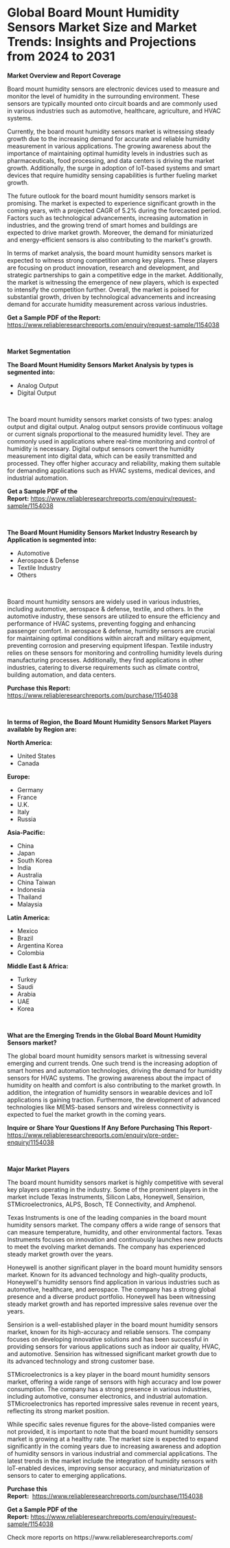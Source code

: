 <p><h1>Global Board Mount Humidity Sensors Market Size and Market Trends: Insights and Projections from 2024 to 2031</h1></p><p><strong>Market Overview and Report Coverage</strong></p>
<p><p>Board mount humidity sensors are electronic devices used to measure and monitor the level of humidity in the surrounding environment. These sensors are typically mounted onto circuit boards and are commonly used in various industries such as automotive, healthcare, agriculture, and HVAC systems.</p><p>Currently, the board mount humidity sensors market is witnessing steady growth due to the increasing demand for accurate and reliable humidity measurement in various applications. The growing awareness about the importance of maintaining optimal humidity levels in industries such as pharmaceuticals, food processing, and data centers is driving the market growth. Additionally, the surge in adoption of IoT-based systems and smart devices that require humidity sensing capabilities is further fueling market growth.</p><p>The future outlook for the board mount humidity sensors market is promising. The market is expected to experience significant growth in the coming years, with a projected CAGR of 5.2% during the forecasted period. Factors such as technological advancements, increasing automation in industries, and the growing trend of smart homes and buildings are expected to drive market growth. Moreover, the demand for miniaturized and energy-efficient sensors is also contributing to the market's growth.</p><p>In terms of market analysis, the board mount humidity sensors market is expected to witness strong competition among key players. These players are focusing on product innovation, research and development, and strategic partnerships to gain a competitive edge in the market. Additionally, the market is witnessing the emergence of new players, which is expected to intensify the competition further. Overall, the market is poised for substantial growth, driven by technological advancements and increasing demand for accurate humidity measurement across various industries.</p></p>
<p><strong>Get a Sample PDF of the Report:</strong> <a href="https://www.reliableresearchreports.com/enquiry/request-sample/1154038">https://www.reliableresearchreports.com/enquiry/request-sample/1154038</a></p>
<p>&nbsp;</p>
<p><strong>Market Segmentation</strong></p>
<p><strong>The Board Mount Humidity Sensors Market Analysis by types is segmented into:</strong></p>
<p><ul><li>Analog Output</li><li>Digital Output</li></ul></p>
<p>&nbsp;</p>
<p><p>The board mount humidity sensors market consists of two types: analog output and digital output. Analog output sensors provide continuous voltage or current signals proportional to the measured humidity level. They are commonly used in applications where real-time monitoring and control of humidity is necessary. Digital output sensors convert the humidity measurement into digital data, which can be easily transmitted and processed. They offer higher accuracy and reliability, making them suitable for demanding applications such as HVAC systems, medical devices, and industrial automation.</p></p>
<p><strong>Get a Sample PDF of the Report:</strong>&nbsp;<a href="https://www.reliableresearchreports.com/enquiry/request-sample/1154038">https://www.reliableresearchreports.com/enquiry/request-sample/1154038</a></p>
<p>&nbsp;</p>
<p><strong>The Board Mount Humidity Sensors Market Industry Research by Application is segmented into:</strong></p>
<p><ul><li>Automotive</li><li>Aerospace & Defense</li><li>Textile Industry</li><li>Others</li></ul></p>
<p>&nbsp;</p>
<p><p>Board mount humidity sensors are widely used in various industries, including automotive, aerospace & defense, textile, and others. In the automotive industry, these sensors are utilized to ensure the efficiency and performance of HVAC systems, preventing fogging and enhancing passenger comfort. In aerospace & defense, humidity sensors are crucial for maintaining optimal conditions within aircraft and military equipment, preventing corrosion and preserving equipment lifespan. Textile industry relies on these sensors for monitoring and controlling humidity levels during manufacturing processes. Additionally, they find applications in other industries, catering to diverse requirements such as climate control, building automation, and data centers.</p></p>
<p><strong>Purchase this Report:</strong>&nbsp; <a href="https://www.reliableresearchreports.com/purchase/1154038">https://www.reliableresearchreports.com/purchase/1154038</a></p>
<p>&nbsp;</p>
<p><strong>In terms of Region, the Board Mount Humidity Sensors Market Players available by Region are:</strong></p>
<p>
    <p> <strong> North America: </strong>
        <ul>
            <li>United States</li>
            <li>Canada</li>
        </ul>
        </p> 
    <p> <strong> Europe: </strong>
        <ul>
            <li>Germany</li>
            <li>France</li>
            <li>U.K.</li>
            <li>Italy</li>
            <li>Russia</li>
        </ul>
        </p> 
    <p> <strong> Asia-Pacific: </strong>
        <ul>
            <li>China</li>
            <li>Japan</li>
            <li>South Korea</li>
            <li>India</li>
            <li>Australia</li>
            <li>China Taiwan</li>
            <li>Indonesia</li>
            <li>Thailand</li>
            <li>Malaysia</li>
        </ul>
        </p> 
    <p> <strong> Latin America: </strong>
        <ul>
            <li>Mexico</li>
            <li>Brazil</li>
            <li>Argentina Korea</li>
            <li>Colombia</li>
        </ul>
        </p> 
    <p> <strong> Middle East & Africa: </strong>
        <ul>
            <li>Turkey</li>
            <li>Saudi</li>
            <li>Arabia</li>
            <li>UAE</li>
            <li>Korea</li>
        </ul>
    </p>
    </p>
<p>&nbsp;</p>
<p><strong>What are the Emerging Trends in the Global Board Mount Humidity Sensors market?</strong></p>
<p><p>The global board mount humidity sensors market is witnessing several emerging and current trends. One such trend is the increasing adoption of smart homes and automation technologies, driving the demand for humidity sensors for HVAC systems. The growing awareness about the impact of humidity on health and comfort is also contributing to the market growth. In addition, the integration of humidity sensors in wearable devices and IoT applications is gaining traction. Furthermore, the development of advanced technologies like MEMS-based sensors and wireless connectivity is expected to fuel the market growth in the coming years.</p></p>
<p><strong>Inquire or Share Your Questions If Any Before Purchasing This Report</strong>- <a href="https://www.reliableresearchreports.com/enquiry/pre-order-enquiry/1154038">https://www.reliableresearchreports.com/enquiry/pre-order-enquiry/1154038</a></p>
<p>&nbsp;</p>
<p><strong>Major Market Players</strong></p>
<p><p>The board mount humidity sensors market is highly competitive with several key players operating in the industry. Some of the prominent players in the market include Texas Instruments, Silicon Labs, Honeywell, Sensirion, STMicroelectronics, ALPS, Bosch, TE Connectivity, and Amphenol.</p><p>Texas Instruments is one of the leading companies in the board mount humidity sensors market. The company offers a wide range of sensors that can measure temperature, humidity, and other environmental factors. Texas Instruments focuses on innovation and continuously launches new products to meet the evolving market demands. The company has experienced steady market growth over the years.</p><p>Honeywell is another significant player in the board mount humidity sensors market. Known for its advanced technology and high-quality products, Honeywell's humidity sensors find application in various industries such as automotive, healthcare, and aerospace. The company has a strong global presence and a diverse product portfolio. Honeywell has been witnessing steady market growth and has reported impressive sales revenue over the years.</p><p>Sensirion is a well-established player in the board mount humidity sensors market, known for its high-accuracy and reliable sensors. The company focuses on developing innovative solutions and has been successful in providing sensors for various applications such as indoor air quality, HVAC, and automotive. Sensirion has witnessed significant market growth due to its advanced technology and strong customer base.</p><p>STMicroelectronics is a key player in the board mount humidity sensors market, offering a wide range of sensors with high accuracy and low power consumption. The company has a strong presence in various industries, including automotive, consumer electronics, and industrial automation. STMicroelectronics has reported impressive sales revenue in recent years, reflecting its strong market position.</p><p>While specific sales revenue figures for the above-listed companies were not provided, it is important to note that the board mount humidity sensors market is growing at a healthy rate. The market size is expected to expand significantly in the coming years due to increasing awareness and adoption of humidity sensors in various industrial and commercial applications. The latest trends in the market include the integration of humidity sensors with IoT-enabled devices, improving sensor accuracy, and miniaturization of sensors to cater to emerging applications.</p></p>
<p><strong>Purchase this Report:</strong>&nbsp;&nbsp;<a href="https://www.reliableresearchreports.com/purchase/1154038">https://www.reliableresearchreports.com/purchase/1154038</a></p>
<p></p>
<p><strong>Get a Sample PDF of the Report:</strong>&nbsp;<a href="https://www.reliableresearchreports.com/enquiry/request-sample/1154038">https://www.reliableresearchreports.com/enquiry/request-sample/1154038</a></p>
<p>Check more reports on https://www.reliableresearchreports.com/</p>